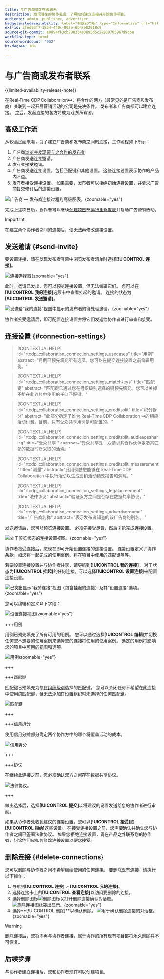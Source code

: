 ```yaml
---
title: 与广告商或发布者联系
description: 发现潜在的协作者后，了解如何建立连接并开始协作项目。
audience: admin, publisher, advertiser
badgelimitedavailability: label="有限发布版" type="Informative" url="https://helpx.adobe.com/legal/product-descriptions/real-time-customer-data-platform-collaboration.html newtab=true"
exl-id: 3fed93f7-1854-440c-802e-6b47e82918c9
source-git-commit: e0894fb3cb290334e0e95d5c26288705967d9dbe
workflow-type: tm+mt
source-wordcount: '952'
ht-degree: 16%

---
```


# 与广告商或发布者联系

{{limited-availability-release-note}}

在Real-Time CDP Collaboration中，将合作的两方（最常见的是广告商和发布商）关联到一起开展营销活动的公司是先决条件。 发布者和广告商都可以建立连接。 之后，发起连接的各方将成为&#x200B;*连接所有者*。

## 高级工作流

从较高层面来看，为了建立广告商和发布商之间的连接，工作流程如下所示：

1. 广告商[浏览并发现要与之合作的发布者](/help/guide/connect/discover-publishers.md)
2. 广告商发送连接邀请。
3. 发布者接受邀请。
4. 广告商发送连接设置，包括匹配键和其他设置。 这些连接设置表示协作的产品内术语。
5. 发布者接受连接设置。 如果需要，发布者可以拒绝初始连接设置，并请求广告商提交修订后的连接设置。

![广告商 — 发布商连接过程的高级图表。](/help/assets/connect/establish-connection/advertiser-publisher-connection-process.png){zoomable="yes"}

完成上述项目后，协作者可以继续[创建项目](/help/guide/collaborate/manage-projects.md#create-project)至[运行重叠报表](/help/guide/collaborate/discover.md)并启动广告营销活动。

>[!IMPORTANT]
>
>在建立两个协作者之间的连接后，便无法再修改连接设置。

## 发送邀请 {#send-invite}

要设置连接，请在发现发布者屏幕中浏览发布者清单时选择&#x200B;**[!UICONTROL 连接]**。

![连接选择器](/help/assets/connect/establish-connection/connect-selection.png){zoomable="yes"}

此时，邀请已发出，您可以预览连接设置，但无法编辑它们。 您可以在&#x200B;**[!UICONTROL 我的连接]**&#x200B;选项卡中查看挂起的邀请。 连接的状态为&#x200B;**[!UICONTROL 发送邀请]**。

![发送给“我的连接”视图中显示的发布者的待处理邀请。](/help/assets/connect/establish-connection/pending-invite-sent.png){zoomable="yes"}

协作者接受邀请后，即可配置连接设置并将它们发送给协作者进行审查和接受。

## 连接设置 {#connection-settings}

>[!CONTEXTUALHELP]
>id="rtcdp_collaboration_connection_settings_usecases"
>title="用例"
>abstract="用例已预先填充所有选项。您可以在提交连接设置之前编辑用例。"

>[!CONTEXTUALHELP]
>id="rtcdp_collaboration_connection_settings_matchkeys"
>title="匹配键"
>abstract="匹配键已通过您在组织级别选择的键预先填充。您可以关掉不想在此连接中使用的任何匹配键。"

>[!CONTEXTUALHELP]
>id="rtcdp_collaboration_connection_settings_creditsplit"
>title="积分拆分"
>abstract="此部分确定了谁为 Real-Time CDP Collaboration 中的相应活动付费。目前，只有受众共享用例是可配置的。"

>[!CONTEXTUALHELP]
>id="rtcdp_collaboration_connection_settings_creditsplit_audiencesharing"
>title="受众共享 "
>abstract="受众共享是一方请求其合作伙伴激活其匹配的数据时所采取的活动。"

>[!CONTEXTUALHELP]
>id="rtcdp_collaboration_connection_settings_creditsplit_measurement"
>title="测量"
>abstract="此用例使您能够在 Real-Time CDP Collaboration 中执行活动以生成营销活动绩效报告和洞察。"

>[!CONTEXTUALHELP]
>id="rtcdp_collaboration_connection_settings_legalagreement"
>title="法律协议"
>abstract="验证双方之间是否存在数据共享协议。"

>[!CONTEXTUALHELP]
>id="rtcdp_collaboration_connection_settings_advertisername"
>title="广告商名称"
>abstract="表示发布者知道的该广告商的别名。 "

发送邀请后，您可以预览连接设置。 必须先接受邀请，然后才能完成连接设置。

![处于预览状态的连接设置视图。](/help/assets/connect/establish-connection/preview-connection-settings.png){zoomable="yes"}

协作者接受连接后，您现在即可开始设置连接的连接设置。 连接设置定义了协作条款，如您将一起完成的使用案例、将在项目中使用的匹配键等等。

若要设置连接设置并与协作者共享，请导航到&#x200B;**[!UICONTROL 我的连接]**。 对于状态为&#x200B;**[!UICONTROL 挂起]**&#x200B;的任何连接，可以选择&#x200B;**[!UICONTROL 设置连接]**&#x200B;来配置连接设置。

![已突出显示“我的连接”视图（包含挂起的连接）及其“设置连接”选项。](/help/assets/connect/establish-connection/pending-connection.png){zoomable="yes"}

您可以编辑和定义以下字段：

![设置连接视图](/help/assets/connect/establish-connection/connection-view.png){zoomable="yes"}

+++用例

用例已预先填充了所有可用的用例。 您可以通过选择&#x200B;**[!UICONTROL 编辑]**&#x200B;并切换任何您不想要的使用案例来选择您的连接将使用的使用案例。 选定的用例将影响您的项目中[可用的视图和选项](../collaborate/manage-projects.md#project-use-cases)。

![用例](/help/assets/connect/establish-connection/view-use-cases.png){zoomable="yes"}

+++

+++匹配键

匹配键已预填充为您[在组织级别](/help/guide/setup/onboard-organization.md#set-up-match-keys)选择的匹配键。 您可以关闭任何不希望在此连接中使用的匹配键，但无法添加在设置组织时未选择的任何匹配键。

![匹配键](/help/assets/connect/establish-connection/match-keys.png)

+++

+++信用拆分

使用信用分摊部分确定两个协作方中的哪个将覆盖活动的成本。

![信用拆分](/help/assets/connect/establish-connection/edit-billing-ownership.png)

+++

+++协议

在继续此连接之前，您必须确认双方之间存在数据共享协议。

![法律协议。](/help/assets/connect/establish-connection/legal-agreement.png)

+++

做出选择后，选择&#x200B;**[!UICONTROL 提交]**&#x200B;以将建议的设置发送给您的协作者进行审阅。

如果从协作者处收到建议的连接设置，您可以&#x200B;**[!UICONTROL 接受]**&#x200B;或&#x200B;**[!UICONTROL 拒绝]**&#x200B;这些设置。 在接受连接设置之前，您需要确认并确认您与协作者之间已签署法律协议。 如果您拒绝连接设置，请在产品之外联系您的协作者，讨论他们应如何修改连接设置以便您接受。

## 删除连接 {#delete-connections}

您可以删除与协作者之间不希望继续使用的任何连接。 要删除现有连接，请执行以下操作：

1. 导航到&#x200B;**[!UICONTROL 连接]** > **[!UICONTROL 我的连接]**。
2. 选择连接卡上的&#x200B;**[!UICONTROL 查看连接]**&#x200B;以访问要删除的连接。
3. 选择删除图标![删除图标](/help/assets/common/delete.svg)以打开删除连接确认对话框。
   ![删除连接图标突出显示。](/help/assets/connect/establish-connection/delete-icon-highlighted.png){zoomable="yes"}
4. 选择&#x200B;**[!UICONTROL 删除]**以确认删除。
   ![用于确认删除连接的对话框。](/help/assets/connect/establish-connection/delete-connection-dialog.png){zoomable="yes"}

>[!WARNING]
>
>删除连接后，您将不再与协作者连接，属于协作的所有现有项目都将永久删除并不可恢复。

## 后续步骤

与协作者建立连接后，您和协作者现在可以[创建项目](/help/guide/collaborate/manage-projects.md#create-project)。
